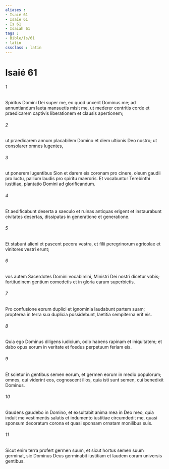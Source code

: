 ```yaml
---
aliases : 
- Isaié 61
- Isaïe 61
- Is 61
- Isaiah 61
tags : 
- Bible/Is/61
- latin
cssclass : latin
---
```


# Isaié 61

###### 1
Spiritus Domini Dei super me, eo quod unxerit Dominus me; ad annuntiandum laeta mansuetis misit me, ut mederer contritis corde et praedicarem captivis liberationem et clausis apertionem;
###### 2
ut praedicarem annum placabilem Domino et diem ultionis Deo nostro; ut consolarer omnes lugentes,
###### 3
ut ponerem lugentibus Sion et darem eis coronam pro cinere, oleum gaudii pro luctu, pallium laudis pro spiritu maeroris. Et vocabuntur Terebinthi iustitiae, plantatio Domini ad glorificandum.
###### 4
Et aedificabunt deserta a saeculo et ruinas antiquas erigent et instaurabunt civitates desertas, dissipatas in generatione et generatione.
###### 5
Et stabunt alieni et pascent pecora vestra, et filii peregrinorum agricolae et vinitores vestri erunt;
###### 6
vos autem Sacerdotes Domini vocabimini, Ministri Dei nostri dicetur vobis; fortitudinem gentium comedetis et in gloria earum superbietis.
###### 7
Pro confusione eorum duplici et ignominia laudabunt partem suam; propterea in terra sua duplicia possidebunt, laetitia sempiterna erit eis.
###### 8
Quia ego Dominus diligens iudicium, odio habens rapinam et iniquitatem; et dabo opus eorum in veritate et foedus perpetuum feriam eis.
###### 9
Et scietur in gentibus semen eorum, et germen eorum in medio populorum; omnes, qui viderint eos, cognoscent illos, quia isti sunt semen, cui benedixit Dominus.
###### 10
Gaudens gaudebo in Domino, et exsultabit anima mea in Deo meo, quia induit me vestimentis salutis et indumento iustitiae circumdedit me, quasi sponsum decoratum corona et quasi sponsam ornatam monilibus suis.
###### 11
Sicut enim terra profert germen suum, et sicut hortus semen suum germinat, sic Dominus Deus germinabit iustitiam et laudem coram universis gentibus.
